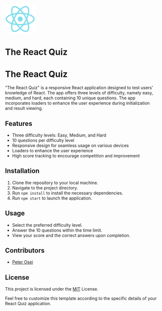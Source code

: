 <p style="align: center, display:flex, gap: 0.5rem, font-size: 1.5rem">
  <img src="./src/assets/logo.png" alt="The React Quiz Logo" width="100" height="100">
  <h1>The React Quiz
</p>

# The React Quiz

"The React Quiz" is a responsive React application designed to test users' knowledge of React. The app offers three levels of difficulty, namely easy, medium, and hard, each containing 10 unique questions. The app incorporates loaders to enhance the user experience during initialization and result viewing.

## Features

- Three difficulty levels: Easy, Medium, and Hard
- 10 questions per difficulty level
- Responsive design for seamless usage on various devices
- Loaders to enhance the user experience
- High score tracking to encourage competition and improvement

## Installation

1. Clone the repository to your local machine.
2. Navigate to the project directory.
3. Run `npm install` to install the necessary dependencies.
4. Run `npm start` to launch the application.

## Usage

- Select the preferred difficulty level.
- Answer the 10 questions within the time limit.
- View your score and the correct answers upon completion.

## Contributors

- [Peter Osei](https://github.com/devpierre05)

## License

This project is licensed under the [MIT](https://opensource.org/licenses/MIT) License.



Feel free to customize this template according to the specific details of your React Quiz application.
